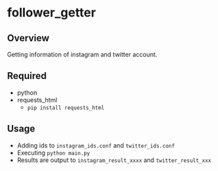 # follower_getter

## Overview

Getting information of instagram and twitter account.

## Required

* python
* requests_html
  * `pip install requests_html`
  
## Usage

* Adding ids to `instagram_ids.conf` and `twitter_ids.conf`
* Executing `python main.py`
* Results are output to `instagram_result_xxxx` and `twitter_result_xxx`
